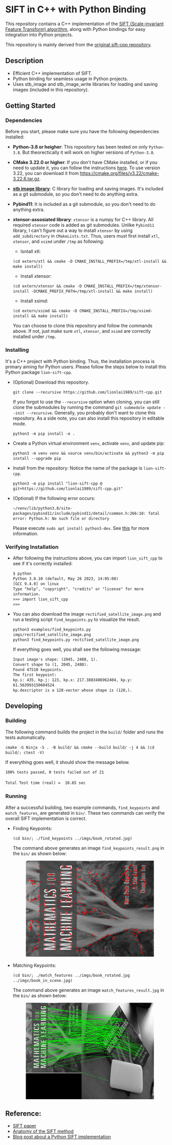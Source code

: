 # SIFT in C++ with Python Binding

This repository contains a C++ implementation of the [SIFT (Scale-invariant Feature Transform) algorithm](https://en.wikipedia.org/wiki/Scale-invariant_feature_transform), along with Python bindings for easy integration into Python projects.

This repository is mainly derived from the [original sift-cpp repository](https://github.com/dbarac/sift-cpp). 

## Description

- Efficient C++ implementation of SIFT.
- Python binding for seamless usage in Python projects.
- Uses stb_image and stb_image_write libraries for loading and saving images (included in this repository).

## Getting Started

### Dependencies

Before you start, please make sure you have the following dependencies installed:

* **Python-3.8 or heigher**: This ropository has been tested on only `Python-3.8`. But theorectically it will work on higher versions of `Python-3.8`.

* **CMake 3.22.0 or higher**: If you don't have CMake installed, or if you need to update it, you can follow the instructions [here](https://askubuntu.com/questions/355565/how-do-i-install-the-latest-version-of-cmake-from-the-command-line). To use version 3.22, you can download it from https://cmake.org/files/v3.22/cmake-3.22.6.tar.gz.

* **[stb image library]((https://github.com/nothings/stb))**: C library for loading and saving images. It's included as a git submodule, so you don't need to do anything extra.

* **Pybind11**: It is included as a git submodule, so you don't need to do anything extra.

* **xtensor-assosiated library**: `xtensor` is a numpy for C++ library. All
  required `xtensor` code is added as git submodules. Unlike `Pybind11` library, I
  can't figure out a way to install `xtensor` by using `add_subdirectory` in 
  `CMakeLists.txt`. Thus, users must first install `xtl`, `xtensor`, and 
  `xsimd` under `/tmp` as following:
  * Isntall xtl:
  ```
  (cd extern/xtl && cmake -D CMAKE_INSTALL_PREFIX=/tmp/xtl-install && make install)
  ```
  * Install xtensor:
  ```
  (cd extern/xtensor && cmake -D CMAKE_INSTALL_PREFIX=/tmp/xtensor-install -DCMAKE_PREFIX_PATH=/tmp/xtl-install && make install)
  ```
  * Install xsimd:
  ```
  (cd extern/xsimd && cmake -D CMAKE_INSTALL_PREFIX=/tmp/xsimd-install && make install)
  ```
  You can choose to clone this repository and follow the commands above. If not, just make sure `xtl`, `xtensor`, and 
  `xsimd` are correctly installed under `/tmp`.

### Installing

It's a C++ project with Python binding. Thus, the installation process is primary aiming for Python users. Please follow the steps below to install this Python package `lion-sift-cpp`.

* (Optional) Download this repository.
  ```shell
  git clone --recursive https://github.com/lionlai1989/sift-cpp.git
  ```
  If you forgot to use the `--recursive` option when cloning, you can still clone the submodules by running the command `git submodule update --init --recursive`. Generally, you probably don't want to clone this repository. As a side note, you can also install this repository in editable mode.
  ```
  python3 -m pip install -e .
  ```

* Create a Python virtual environment `venv`, activate `venv`, and update pip:
  ```shell
  python3 -m venv venv && source venv/bin/activate && python3 -m pip install --upgrade pip
  ```

* Install from the repository: Notice the name of the package is `lion-sift-cpp`.
  ```
  python3 -m pip install "lion-sift-cpp @ git+https://github.com/lionlai1989/sift-cpp.git"
  ```

* (Optional) If the following error occurs:
  ```shell
  ~/venv/lib/python3.8/site-packages/pybind11/include/pybind11/detail/common.h:266:10: fatal error: Python.h: No such file or directory
  ```
  Please execute `sudo apt install python3-dev`. See [this](https://github.com/pybind/pybind11/issues/1728) for more information.

### Verifying Installation
- After following the instructions above, you can import `lion_sift_cpp` to see if it's correctly installed:
    ``` shell
    $ python
    Python 3.8.10 (default, May 26 2023, 14:05:08) 
    [GCC 9.4.0] on linux
    Type "help", "copyright", "credits" or "license" for more information.
    >>> import lion_sift_cpp
    >>>
    ```

- You can also download the image `rectified_satellite_image.png` and run a testing script
  `find_keypoints.py` to visualize the result.
  ```shell
  python3 examples/find_keypoints.py imgs/rectified_satellite_image.png
  python3 find_keypoints.py rectified_satellite_image.png
  ```
  If everything goes well, you shall see the following message:
  ```
  Input image's shape: (2045, 2488, 1).
  Convert shape to (1, 2045, 2488).
  Found 47510 keypoints.
  The first keypoint:
  kp.i: 435, kp.j: 123, kp.x: 217.3883486962404, kp.y: 61.563993150604524
  kp.descriptor is a 128-vector whose shape is (128,).
  ```


## Developing

### Building

The following command builds the project in the `build/` folder and runs the tests automatically.
```shell
cmake -G Ninja -S . -B build/ && cmake --build build/ -j 4 && (cd build/; ctest -V)
```
If everything goes well, it should show the message below.
```txt
100% tests passed, 0 tests failed out of 21

Total Test time (real) =  10.65 sec
```

### Running
After a successful building, two example commands, `find_keypoints` and `match_features`, are generated in `bin/`.
These two commands can verify the overall SIFT implementation is correct.

* Finding Keypoints:
    ```shell
    (cd bin/; ./find_keypoints ../imgs/book_rotated.jpg)
    ```
  The command above generates an image `find_keypoints_result.png` in the `bin/` as shown below:
    <figure>
    <img src="./bin/find_keypoints_result.png" alt="my alt text" height="300"/>
    <figcaption style="font-size: small;"></figcaption>
    </figure>

* Matching Keypoints:
    ```shell
    (cd bin/; ./match_features ../imgs/book_rotated.jpg ../imgs/book_in_scene.jpg)
    ```
  The command above generates an image `match_features_result.jpg` in the `bin/` as shown below:
    <figure>
    <img src="./bin/match_features_result.jpg" alt="my alt text" height="300"/>
    <figcaption style="font-size: small;"></figcaption>
    </figure>

## Reference:

* [SIFT paper](https://www.cs.ubc.ca/~lowe/papers/ijcv04.pdf)
* [Anatomy of the SIFT method](http://www.ipol.im/pub/art/2014/82/article.pdf)
* [Blog post about a Python SIFT implementation](https://medium.com/@russmislam/implementing-sift-in-python-a-complete-guide-part-1-306a99b50aa5)


<!-- 
python3 -m pip install git+ssh://git@github.com/lionlai1989/sift-cpp-pybind11



git submodule add https://gitlab.com/libeigen/eigen.git extern/eigen-3.4.0
check out tag 3.4.0 and commit inside the submodule -->
